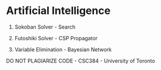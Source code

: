 # Artificial Intelligence

1. Sokoban Solver - Search

2. Futoshiki Solver - CSP Propagator

3. Variable Elimination - Bayesian Network


DO NOT PLAGIARIZE CODE - CSC384 - University of Toronto
